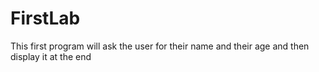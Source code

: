 
# FirstLab
This first program will ask the user for their name and their age and then display it at the end

